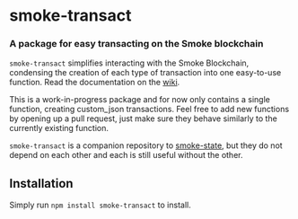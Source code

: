 # smoke-transact
### A package for easy transacting on the Smoke blockchain

`smoke-transact` simplifies interacting with the Smoke Blockchain, condensing the creation of each type of transaction into one easy-to-use function. Read the documentation on the [wiki](https://github.com/nicholas-2/smoke-transact/wiki). 

This is a work-in-progress package and for now only contains a single function, creating custom_json transactions. Feel free to add new functions by opening up a pull request, just make sure they behave similarly to the currently existing function.

`smoke-transact` is a companion repository to [smoke-state](https://github.com/Qwoyn/smoke-state), but they do not depend on each other and each is still useful without the other.

## Installation
Simply run `npm install smoke-transact` to install.
